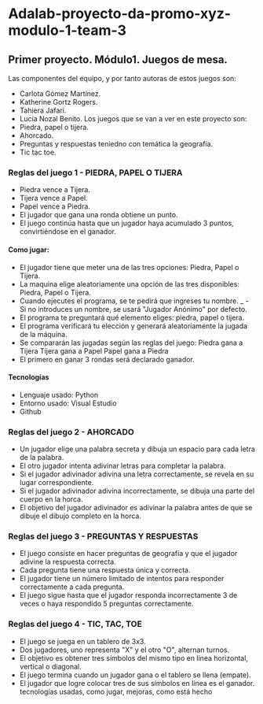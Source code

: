 # Adalab-proyecto-da-promo-xyz-modulo-1-team-3
## Primer proyecto. Módulo1. Juegos de mesa.
Las componentes del equipo, y por tanto autoras de estos juegos son:
- Carlota Gómez Martínez.
- Katherine Gortz Rogers.
- Tahiera Jafari.
- Lucía Nozal Benito.
Los juegos que se van a ver en este proyecto son:
- Piedra, papel o tijera.
- Ahorcado.
- Preguntas y respuestas teniedno con temática la geografía.
- Tic tac toe.
### Reglas del juego 1 - PIEDRA, PAPEL O TIJERA
- Piedra vence a Tijera.
- Tijera vence a Papel.
- Papel vence a Piedra.
- El jugador que gana una ronda obtiene un punto.
- El juego continúa hasta que un jugador haya acumulado 3 puntos, convirtiéndose en el ganador.
#### Como jugar:
  - El jugador tiene que meter una de las tres opciones: Piedra, Papel o Tijera.
  - La maquina elige aleatoriamente una opción de las tres disponibles: Piedra, Papel o Tijera.
  - Cuando ejecutes el programa, se te pedirá que ingreses tu nombre.
_ - Si no introduces un nombre, se usará "Jugador Anónimo" por defecto.
  - El programa te preguntará qué elemento eliges: piedra, papel o tijera.
  - El programa verificará tu elección y generará aleatoriamente la jugada de la máquina.
  - Se compararán las jugadas según las reglas del juego:
         Piedra gana a Tijera
         Tijera gana a Papel
         Papel gana a Piedra
  - El primero en ganar 3 rondas será declarado ganador.
#### Tecnologías
   - Lenguaje usado: Python
   - Entorno usado: Visual Estudio
   - Github
### Reglas del juego 2 - AHORCADO
- Un jugador elige una palabra secreta y dibuja un espacio para cada letra de la palabra.
- El otro jugador intenta adivinar letras para completar la palabra.
- Si el jugador adivinador adivina una letra correctamente, se revela en su lugar correspondiente.
- Si el jugador adivinador adivina incorrectamente, se dibuja una parte del cuerpo en la horca.
- El objetivo del jugador adivinador es adivinar la palabra antes de que se dibuje el dibujo completo en la horca.
### Reglas del juego 3 - PREGUNTAS Y RESPUESTAS
- El juego consiste en hacer preguntas de geografía y que el jugador adivine la respuesta correcta.
- Cada pregunta tiene una respuesta única y correcta.
- El jugador tiene un número limitado de intentos para responder correctamente a cada pregunta.
- El juego sigue hasta que el jugador responda incorrectamente 3 de veces o haya respondido 5 preguntas correctamente.
### Reglas del juego 4 - TIC, TAC, TOE
- El juego se juega en un tablero de 3x3.
- Dos jugadores, uno representa "X" y el otro "O", alternan turnos.
- El objetivo es obtener tres símbolos del mismo tipo en línea horizontal, vertical o diagonal.
- El juego termina cuando un jugador gana o el tablero se llena (empate).
- El jugador que logre colocar tres de sus símbolos en línea es el ganador.
tecnologías usadas, como jugar, mejoras, como está hecho